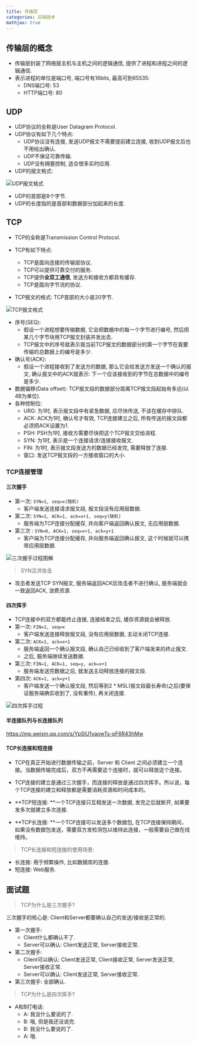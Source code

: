 ```yaml
---
title: 传输层
categories: 后端技术
mathjax: true
---
```






## 传输层的概念

* 传输层封装了网络层主机与主机之间的逻辑通信, 提供了进程和进程之间的逻辑通信.
* 表示进程的单位是端口号, 端口号有16bits, 最高可到65535:
  * DNS端口号: 53
  * HTTP端口号: 80

## UDP

* UDP协议的全称是User Datagram Protocol.
* UDP协议有如下几个特点:
  * UDP协议没有连接, 发送UDP报文不需要提前建立连接, 收到UDP报文后也不用给出确认.
  * UDP不保证可靠传输.
  * UDP没有拥塞控制, 适合很多实时应用.
* UDP的报文格式:

![UDP报文格式](./network_tcp/image-20240706163634525.png)

* UDP的首部是8个字节.
* UDP的长度指的是首部和数据部分加起来的长度.



## TCP

* TCP的全称是Transmission Control Protocol.

* TCP有如下特点:
  * TCP是面向连接的传输层协议.
  * TCP可以提供可靠交付的服务.
  * TCP提供**全双工通信**, 发送方和接收方都具有缓存.
  * TCP是面向字节流的协议.

* TCP报文的格式: TCP首部的大小是20字节.

![TCP报文格式](./network_tcp/image-20240706173954013.png)

* 序号(SEQ): 
  * 假设一个进程想要传输数据, 它会把数据中的每一个字节进行编号, 然后把某几个字节块用TCP报文封装并发出去.
  * TCP报文中的序号就表示我当前TCP报文的数据部分的第一个字节在我要传输的总数据上的编号是多少.
* 确认号(ACK):
  * 假设一个进程接收到了发送方的数据, 那么它会给发送方发送一个确认的报文, 确认报文中的ACK就表示: 下一个应该接收到的字节在总数据中的编号是多少.
* 数据偏移(Data offset): TCP报文段的数据部分距离TCP报文段起始有多远(以4B为单位).
* 各种控制位:
  * URG: 为1时, 表示报文段中有紧急数据, 应尽快传送, 不该在缓存中排队.
  * ACK: ACK为1时, 确认号才有效, TCP连接建立之后, 所有传送的报文段都必须把ACK设置为1. 
  * PSH: PSH为1时, 接收方需要尽快把这个TCP报文交给进程.
  * SYN: 为1时, 表示是一个连接请求/连接接收报文.
  * FIN: 为1时, 表示报文段发送方的数据已经发完, 需要释放了连接.
  * 窗口: 发送TCP报文段的一方接收窗口的大小.



### TCP连接管理

#### 三次握手

* 第一次: `SYN=1, seq=x(随机)`
  * 客户端发送连接请求报文段, 报文段没有应用层数据.
* 第二次: `SYN=1, ACK=1, ack=x+1, seq=y(随机)`
  * 服务端为TCP连接分配缓存, 并向客户端返回确认报文, 无应用层数据.
* 第三次 : `SYN=0, ACK=1, seq=x+1, ack=y+1`
  * 客户端为TCP连接分配缓存, 并向服务端返回确认报文, 这个时候就可以携带应用层数据.

![三次握手过程图解](./network_tcp/image-20240706174055668.png)



> SYN泛洪攻击

* 攻击者发送TCP SYN报文, 服务端返回ACK后攻击者不进行确认, 服务端就会一致返回ACK, 浪费资源.

#### 四次挥手

* TCP连接中的双方都能终止连接, 连接结束之后, 缓存资源就会被释放.
* 第一次: `FIN=1, seq=x`
  * 客户端发送连接释放报文段, 没有应用层数据, 主动关闭TCP连接.
* 第二次: `ACK=1, ack=x+1`
  * 服务端返回一个确认报文段, 确认自己已经收到了客户端发来的终止报文.
  * 之后, 服务端继续发送数据.
* 第三次: `FIN=1, ACK=1, seq=y, ack=x+1`
  * 服务端发送完数据之后, 就发送主动释放连接的报文段.
* 第四次: `ACK=1, ack=y+1`
  * 客户端发送一个确认报文段, 然后等到2 * MSL(报文段最长寿命)之后(要保证服务端确实收到了, 没有重传), 再关闭连接.

![四次挥手过程](./network_tcp/image-20240706173902580.png)



#### 半连接队列与长连接队列

https://mp.weixin.qq.com/s/YpSlU1yaowTs-pF6R43hMw



#### TCP长连接和短连接

* TCP在真正开始进行数据传输之前，Server 和 Client 之间必须建立一个连接。当数据传输完成后，双方不再需要这个连接时，就可以释放这个连接。

* TCP连接的建立是通过三次握手，而连接的释放是通过四次挥手。所以说，每个TCP连接的建立和释放都是需要消耗资源和时间成本的。

* **TCP短连接: **一个TCP连接只互相发送一次数据, 发完之后就断开, 如果要发多次就建立多次连接.
* **TCP长连接: **一个TCP连接可以发送多个数据包, 在TCP连接保持期间，如果没有数据包发送，需要双方发检测包以维持此连接，一般需要自己做在线维持。

> TCP长连接和短连接的使用场景:

* 长连接: 用于频繁操作, 比如数据库的连接.
* 短连接: Web服务.

## 面试题

> TCP为什么是三次握手?

三次握手的核心是: Client和Server都要确认自己的发送/接收是正常的.

* 第一次握手:
  * Client什么都确认不了.
  * Server可以确认: Client发送正常, Server接收正常.
* 第二次握手:
  * Client可以确认: Client发送正常, Client接收正常, Server发送正常, Server接收正常.
  * Server可以确认: Client发送正常, Server接收正常.
* 第三次握手: 全部确认.



> TCP为什么是四次挥手?

* A和B打电话:
  * A: 我没什么要说的了.
  * B: 哦, 但是我还没说完.
  * B: 我没什么要说的了.
  * A: 哦.
